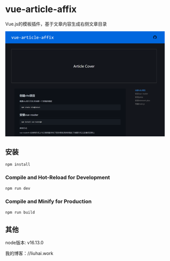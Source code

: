 # vue-article-affix

Vue.js的模板插件，基于文章内容生成右侧文章目录

![](src/assets/yanshi.gif)

## 安装

```sh
npm install
```

### Compile and Hot-Reload for Development

```sh
npm run dev
```

### Compile and Minify for Production

```sh
npm run build
```

## 其他

node版本: v16.13.0

我的博客：//liuhai.work
